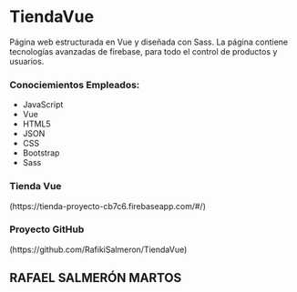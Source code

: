 # TiendaVue
Página web estructurada en Vue y diseñada con Sass.
La página contiene tecnologías avanzadas de firebase, para todo el control de productos y usuarios.

<h3>Conociemientos Empleados: </h3>
<ul>
  <li>JavaScript</li>
  <li>Vue</li>
  <li>HTML5</li>
  <li>JSON</li>
  <li>CSS</li>
  <li>Bootstrap</li>
  <li>Sass</li>
</ul>


<h3> Tienda Vue </h3>
(https://tienda-proyecto-cb7c6.firebaseapp.com/#/)

<h3> Proyecto GitHub </h3>
(https://github.com/RafikiSalmeron/TiendaVue)


<h2> RAFAEL SALMERÓN MARTOS </h2>